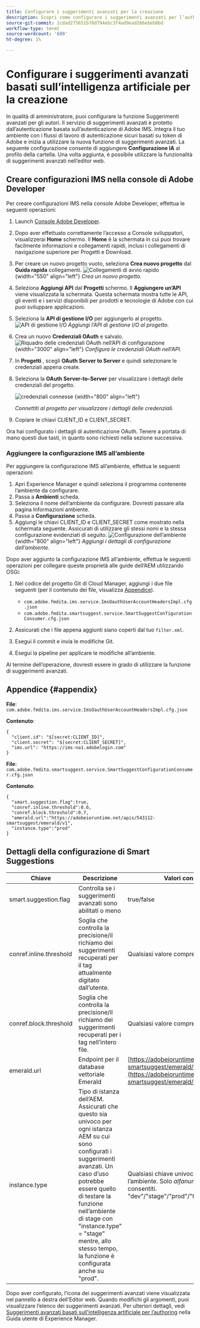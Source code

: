 ```yaml
---
title: Configurare i suggerimenti avanzati per la creazione
description: Scopri come configurare i suggerimenti avanzati per l’authoring
source-git-commit: 1cdad275651b78d794ebc3f4ad9ead266ebeb0bd
workflow-type: tm+mt
source-wordcount: '689'
ht-degree: 1%

---
```


# Configurare i suggerimenti avanzati basati sull’intelligenza artificiale per la creazione

In qualità di amministratore, puoi configurare la funzione Suggerimenti avanzati per gli autori. Il servizio di suggerimenti avanzati è protetto dall’autenticazione basata sull’autenticazione di Adobe IMS. Integra il tuo ambiente con i flussi di lavoro di autenticazione sicuri basati su token di Adobe e inizia a utilizzare la nuova funzione di suggerimenti avanzati. La seguente configurazione consente di aggiungere **Configurazione IA** al profilo della cartella. Una volta aggiunta, è possibile utilizzare la funzionalità di suggerimenti avanzati nell’editor web.

## Creare configurazioni IMS nella console di Adobe Developer

Per creare configurazioni IMS nella console Adobe Developer, effettua le seguenti operazioni:
1. Launch [Console Adobe Developer](https://developer.adobe.com/console).
1. Dopo aver effettuato correttamente l’accesso a Console sviluppatori, visualizzerai **Home** schermo. Il **Home** è la schermata in cui puoi trovare facilmente informazioni e collegamenti rapidi, inclusi i collegamenti di navigazione superiore per Progetti e Download.
1. Per creare un nuovo progetto vuoto, seleziona  **Crea nuovo progetto** dal  **Guida rapida** collegamenti.
   ![Collegamenti di avvio rapido](assets/conf-ss-quick-start.png) {width="550" align="left"}
   *Crea un nuovo progetto.*

1. Seleziona  **Aggiungi API**  dal  **Progetti** schermo.  Il **Aggiungere un’API** viene visualizzata la schermata. Questa schermata mostra tutte le API, gli eventi e i servizi disponibili per prodotti e tecnologie di Adobe con cui puoi sviluppare applicazioni.

1. Seleziona la **API di gestione I/O** per aggiungerlo al progetto.
   ![API di gestione I/O](assets/confi-ss-io-management.png)
   *Aggiungi l’API di gestione I/O al progetto.*

1. Crea un nuovo **Credenziali OAuth** e salvalo.
   ![Riquadro delle credenziali OAuth nell’API di configurazione](assets/conf-ss-OAuth-credential.png) {width="3000" align="left"}
   *Configura le credenziali OAuth nell’API.*

1. In  **Progetti** , scegli **OAuth Server to Server** e quindi selezionare le credenziali appena create.

1. Seleziona la **OAuth Server-to-Server** per visualizzare i dettagli delle credenziali del progetto.

   ![credenziali connesse](assets/conf-ss-connected-credentials.png) {width="800" align="left"}

   *Connettiti al progetto per visualizzare i dettagli delle credenziali.*
1. Copiare le chiavi CLIENT_ID e CLIENT_SECRET.

Ora hai configurato i dettagli di autenticazione OAuth. Tenere a portata di mano questi due tasti, in quanto sono richiesti nella sezione successiva.

### Aggiungere la configurazione IMS all’ambiente

Per aggiungere la configurazione IMS all’ambiente, effettua le seguenti operazioni:

1. Apri Experience Manager e quindi seleziona il programma contenente l’ambiente da configurare.
1. Passa a **Ambienti** scheda.
1. Seleziona il nome dell’ambiente da configurare. Dovresti passare alla pagina Informazioni ambiente.
1. Passa a **Configurazione** scheda.
1. Aggiungi le chiavi CLIENT_ID e CLIENT_SECRET come mostrato nella schermata seguente. Assicurati di utilizzare gli stessi nomi e la stessa configurazione evidenziati di seguito.
   ![Configurazione dell’ambiente](assets/conf-ss-environment.png) {width="800" align="left"}
   *Aggiungi i dettagli di configurazione dell’ambiente.*




Dopo aver aggiunto la configurazione IMS all’ambiente, effettua le seguenti operazioni per collegare queste proprietà alle guide dell’AEM utilizzando OSGi:

1. Nel codice del progetto Git di Cloud Manager, aggiungi i due file seguenti (per il contenuto dei file, visualizza [Appendice](#appendix)).

   * `com.adobe.fmdita.ims.service.ImsOauthUserAccountHeadersImpl.cfg.json`
   * `com.adobe.fmdita.smartsuggest.service.SmartSuggestConfigurationConsumer.cfg.json`
1. Assicurati che i file appena aggiunti siano coperti dal tuo `filter.xml`.
1. Esegui il commit e invia le modifiche Git.
1. Esegui la pipeline per applicare le modifiche all’ambiente.

Al termine dell’operazione, dovresti essere in grado di utilizzare la funzione di suggerimenti avanzati.



## Appendice {#appendix}

**File**:
`com.adobe.fmdita.ims.service.ImsOauthUserAccountHeadersImpl.cfg.json`

**Contenuto**:

```
{
  "client.id": "$[secret:CLIENT_ID]",
  "client.secret": "$[secret:CLIENT_SECRET]",
  "ims.url": "https://ims-na1.adobelogin.com"
}
```

**File**: `com.adobe.fmdita.smartsuggest.service.SmartSuggestConfigurationConsumer.cfg.json`

**Contenuto**:

```
{
  "smart.suggestion.flag":true,
  "conref.inline.threshold":0.6,
  "conref.block.threshold":0.7,
  "emerald.url":"https://adobeioruntime.net/apis/543112-smartsuggest/emerald/v1",
  "instance.type":"prod"
}
```

## Dettagli della configurazione di Smart Suggestions

| Chiave | Descrizione | Valori consentiti | Valore predefinito |
|---|---|---|---|
| smart.suggestion.flag | Controlla se i suggerimenti avanzati sono abilitati o meno | true/false | false |
| conref.inline.threshold | Soglia che controlla la precisione/il richiamo dei suggerimenti recuperati per il tag attualmente digitato dall’utente. | Qualsiasi valore compreso tra -1,0 e 1,0. | 0,6 |
| conref.block.threshold | Soglia che controlla la precisione/il richiamo dei suggerimenti recuperati per i tag nell’intero file. | Qualsiasi valore compreso tra -1,0 e 1,0. | 0,7 |
| emerald.url | Endpoint per il database vettoriale Emerald | [https://adobeioruntime.net/apis/543112-smartsuggest/emerald/v1](https://adobeioruntime.net/apis/543112-smartsuggest/emerald/v1) | [https://adobeioruntime.net/apis/543112-smartsuggest/emerald/v1](https://adobeioruntime.net/apis/543112-smartsuggest/emerald/v1) |
| instance.type | Tipo di istanza dell’AEM. Assicurati che questo sia univoco per ogni istanza AEM su cui sono configurati i suggerimenti avanzati. Un caso d’uso potrebbe essere quello di testare la funzione nell’ambiente di stage con &quot;instance.type&quot; = &quot;stage&quot; mentre, allo stesso tempo, la funzione è configurata anche su &quot;prod&quot;. | Qualsiasi chiave univoca che identifica l’ambiente. Solo *alfanumerico* sono consentiti. &quot;dev&quot;/&quot;stage&quot;/&quot;prod&quot;/&quot;test1&quot;/&quot;stage2&quot; | &quot;prod&quot; |

Dopo aver configurato, l’icona dei suggerimenti avanzati viene visualizzata nel pannello a destra dell’Editor web. Quando modifichi gli argomenti, puoi visualizzare l’elenco dei suggerimenti avanzati. Per ulteriori dettagli, vedi [Suggerimenti avanzati basati sull’intelligenza artificiale per l’authoring](../user-guide/authoring-ai-based-smart-suggestions.md) nella Guida utente di Experience Manager.

